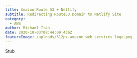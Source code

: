 ```yaml
---
title: Amazon Route 53 + Netlify
subtitle: Redirecting Route53 Domain to Netlify Site
category:
  - AWS
author: Michael Tran
date: 2020-10-03T08:44:09.436Z
featureImage: /uploads/512px-amazon_web_services_logo.png
---
```

Stub